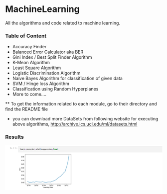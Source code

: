 # MachineLearning
All the algorithms and code related to machine learning.

### Table of Content
* Accuracy Finder
* Balanced Error Calculator aka BER
* Gini Index / Best Split Finder Algorithm
* K-Mean Algorithm
* Least Square Algorithm
* Logistic Discrimination Algorithm
* Naive Bayes Algorithm for classification of given data
* SVM / Hinge loss Algorithm
* Classification using Random Hyperplanes
* More to come....

** To get the information related to each module, go to their directory and find the README file


* you can download more DataSets from following website for executing above algorithms,
http://archive.ics.uci.edu/ml/datasets.html


### Results
![Alt text](https://github.com/Kushal2797/Degree-of-Doneness/blob/main/Screen%20Shot%202022-08-18%20at%2012.12.28%20PM.png "Classification Report")
